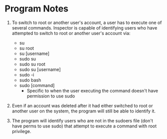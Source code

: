 # Program Notes

1. To switch to root or another user's account, a user has to execute one of several commands. Inspector is capable of identifying users who have attempted to switch to root or another user's account via:

    * su
    * su root
    * su [username]
    * sudo su
    * sudo su root
    * sudo su [username]
    * sudo -i
    * sudo bash
    * sudo [command]
        * Specific to when the user executing the command doesn't have permission to use sudo

2. Even if an account was deleted after it had either switched to root or another user on the system, the program will still be able to identify it.
3. The program will identify users who are not in the sudoers file (don't have perms to use sudo) that attempt to execute a command with root privilege.
